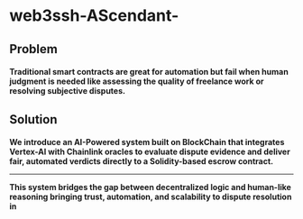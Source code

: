 # web3ssh-AScendant-
<h2> Problem
<h4> Traditional smart contracts are great for automation but fail when human judgment is needed like assessing the quality of freelance work or resolving subjective disputes. 
<h2> Solution
<h4> We introduce an AI-Powered system built on BlockChain that integrates Vertex-AI with Chainlink oracles to evaluate dispute evidence and deliver fair, automated verdicts directly to a Solidity-based escrow contract.
<hr>
This system bridges the gap between decentralized logic and human-like reasoning bringing trust, automation, and scalability to dispute resolution in
